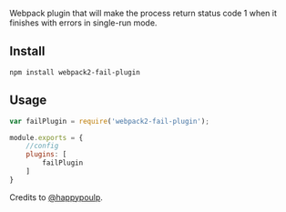 Webpack plugin that will make the process return status code 1 when it finishes with errors in single-run mode.

## Install
`npm install webpack2-fail-plugin`

## Usage
```javascript
var failPlugin = require('webpack2-fail-plugin');

module.exports = {
	//config
	plugins: [
		failPlugin
	]
}
```

Credits to [@happypoulp](https://github.com/happypoulp).

